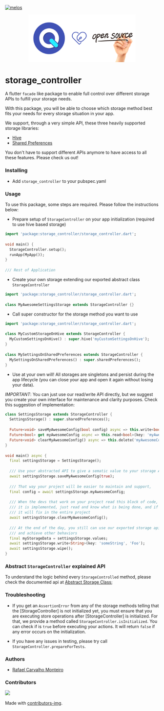 [![melos](https://img.shields.io/badge/maintained%20with-melos-f700ff.svg?style=flat-square)](https://github.com/invertase/melos)

<p align="center">
  <img src="https://raw.githubusercontent.com/4itworks/opensource_qwkin_dart/master/.github/os.png?sanitize=true" width="350px">
</p>

# storage_controller
A flutter `facade` like package to enable full control over different storage APIs to fulfill your storage needs.

With this package, you will be able to choose which storage method best fits your needs for every storage situation in your app.

We support, through a very simple API, these three heavily supported storage libraries:

- [Hive](https://pub.dev/packages/hive)
- [Shared Preferences](https://pub.dev/packages/shared_preferences)

You don't have to support different APIs anymore to have access to all these features. Please check us out!

### Installing
- Add `storage_controller` to your pubspec.yaml

### Usage

To use this package, some steps are required. Please follow the instructions below:

- Prepare setup of `StorageController` on your app initialization (required to use hive based storage)
```dart
import 'package:storage_controller/storage_controller.dart';

void main() {
  StorageController.setup();
  runApp(MyApp());
}

/// Rest of Application
```

- Create your own storage extending our exported abstract class `StorageController`
```dart
import 'package:storage_controller/storage_controller.dart';

class MyAwesomeSettingsStorage extends StorageController {}
```
- Call super constructor for the storage method you want to use
```dart
import 'package:storage_controller/storage_controller.dart';

class MyCustomStorageOnHive extends StorageController { 
  MyCustomSettingsOnHive() : super.hive('myCustomSettingsOnHive');
}

class MySettingsOnSharedPreferences extends StorageController { 
  MySettingsOnSharedPreferences() : super.sharedPreferences();
}
```

- Use at your own will! All storages are singletons and persist during the app lifecycle (you can close your app and open it again
without losing your data).

*IMPORTANT*: You can just use our read/write API directly, but we suggest you create your own interface for maintenance
and clarity purposes. Check this suggestion of implementation:

```dart
class SettingsStorage extends StorageController {
  SettingsStorage() : super.sharedPreferences();

  Future<void> saveMyAwesomeConfig(bool config) async => this.write<bool>(key: 'myAwesomeConfig', value: config);
  Future<bool> get myAwesomeConfig async => this.read<bool>(key: 'myAwesomeConfig'); 
  Future<void> clearMyAwesomeConfig() async => this.delete('myAwesomeConfig');
}

void main() async {
  final settingsStorage = SettingsStorage();

  /// Use your abstracted API to give a sematic value to your storage API
  await settingsStorage.saveMyAwesomeConfig(true);
  
  /// That way your project will be easier to maintain and support, 
  final config = await settingsStorage.myAwesomeConfig;

  /// When the devs that work on your project read this block of code, they don't need to know how
  /// it is implemented, just read and know what is being done, and if a bug is fixed inside it, 
  /// it will fix in the entire project
  await settingsStorage.clearMyAwesomeConfig();

  /// At the end of the day, you still can use our exported storage api to perform some specific actions
  /// and achieve other behaviors
  final myStorageData = settingsStorage.values;
  await settingsStorage.write<String>(key: 'someString', 'Foo');
  await settingsStorage.wipe();
}
```

### Abstract `StorageController` explained API

To understand the logic behind every `StorageControlled` method, please check
the documented api at [Abstract Storage Class](https://github.com/4itworks/opensource_qwkin_dart/blob/master/packages/storage_controller/lib/src/storage.dart);

### Troubleshooting
- If you get an `AssertionError` from any of the storage methods telling that the [StorageController]
is not initialized yet, you must ensure that you are executing store operations after [StorageController]
is initialized. For that, we provide a method called `StorageController.isInitialized`. You can check if
is `true` before executing your actions. It will return `false` if any error occurs on the initialization.

- If you have any issues in testing, please try call `StorageController.prepareForTests`.

### Authors
- [Rafael Carvalho Monteiro](https://github.com/rafaelcmm)

### Contributors

<a href="https://github.com/4itworks/opensource_qwkin_dart/graphs/contributors">
  <img src="https://contrib.rocks/image?repo=4itworks/opensource_qwkin_dart" />
</a>

Made with [contributors-img](https://contrib.rocks).
